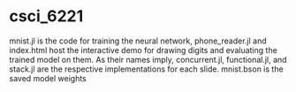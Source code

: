 # csci_6221

mnist.jl is the code for training the neural network, phone_reader.jl and index.html host the interactive demo for drawing digits and evaluating the trained model on them.
As their names imply, concurrent.jl, functional.jl, and stack.jl are the respective implementations for each slide.
mnist.bson is the saved model weights
